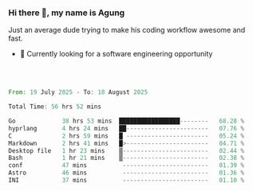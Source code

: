 ### Hi there 👋, my name is Agung
Just an average dude trying to make his coding workflow awesome and fast.

<!--
**agungfir98/agungfir98** is a ✨ _special_ ✨ repository because its `README.md` (this file) appears on your GitHub profile.
-->

- 🔭 Currently looking for a software engineering opportunity
<br/>
<br/>
<!--START_SECTION:waka-->

```rust
From: 19 July 2025 - To: 18 August 2025

Total Time: 56 hrs 52 mins

Go             38 hrs 53 mins  █████████████████--------   68.28 %
hyprlang       4 hrs 24 mins   ██-----------------------   07.76 %
C              2 hrs 59 mins   █ -----------------------   05.24 %
Markdown       2 hrs 41 mins   █>-----------------------   04.71 %
Desktop file   1 hr 23 mins    ▒------------------------   02.44 %
Bash           1 hr 21 mins    ▒------------------------   02.38 %
conf           47 mins          ------------------------   01.39 %
Astro          46 mins          ------------------------   01.36 %
INI            37 mins          ------------------------   01.10 %
```

<!--END_SECTION:waka-->
